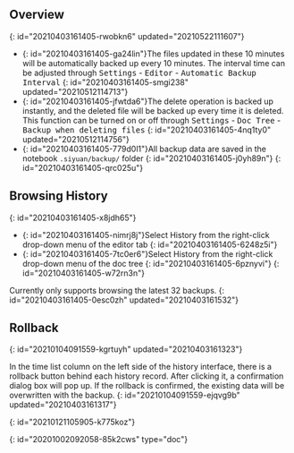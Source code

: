 ## Overview
{: id="20210403161405-rwobkn6" updated="20210522111607"}

* {: id="20210403161405-ga24lin"}The files updated in these 10 minutes will be automatically backed up every 10 minutes. The interval time can be adjusted through <kbd>Settings</kbd> - <kbd>Editor</kbd> - <kbd>Automatic Backup Interval</kbd>
  {: id="20210403161405-smgi238" updated="20210512114713"}
* {: id="20210403161405-jfwtda6"}The delete operation is backed up instantly, and the deleted file will be backed up every time it is deleted. This function can be turned on or off through <kbd>Settings</kbd> - <kbd>Doc Tree</kbd> - <kbd>Backup when deleting files</kbd>
  {: id="20210403161405-4nq1ty0" updated="20210512114756"}
* {: id="20210403161405-779d0l1"}All backup data are saved in the notebook `.siyuan/backup/` folder
  {: id="20210403161405-j0yh89n"}
{: id="20210403161405-qrc025u"}

## Browsing History
{: id="20210403161405-x8jdh65"}

* {: id="20210403161405-nimrj8j"}Select History from the right-click drop-down menu of the editor tab
  {: id="20210403161405-6248z5i"}
* {: id="20210403161405-7tc0er6"}Select History from the right-click drop-down menu of the doc tree
  {: id="20210403161405-6pznyvi"}
{: id="20210403161405-w72rn3n"}

Currently only supports browsing the latest 32 backups.
{: id="20210403161405-0esc0zh" updated="20210403161532"}

## Rollback
{: id="20210104091559-kgrtuyh" updated="20210403161323"}

In the time list column on the left side of the history interface, there is a rollback button behind each history record. After clicking it, a confirmation dialog box will pop up. If the rollback is confirmed, the existing data will be overwritten with the backup.
{: id="20210104091559-ejqvg9b" updated="20210403161317"}

{: id="20210121105905-k775koz"}


{: id="20201002092058-85k2cws" type="doc"}
